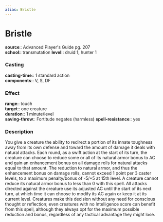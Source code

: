 ```yaml
---
alias: Bristle
---
```


# Bristle 

**source**:: Advanced Player's Guide pg. 207  
**school**:: transmutation
**level**:: druid 1, hunter 1

### Casting 

**casting-time**:: 1 standard action  
**components**:: V, S, DF

### Effect 

**range**:: touch  
**target**:: one creature  
**duration**:: 1 minute/level  
**saving-throw**:: Fortitude negates (harmless)
**spell-resistance**:: yes

### Description 

You give a creature the ability to redirect a portion of its innate toughness away from its own defense and toward the amount of damage it deals with natural attacks. Each round, as a swift action at the start of its turn, the creature can choose to reduce some or all of its natural armor bonus to AC and gain an enhancement bonus on all damage rolls for natural attacks equal to that amount. The reduction to natural armor, and thus the enhancement bonus on damage rolls, cannot exceed 1 point per 3 caster levels, to a maximum penalty/bonus of -5/+5 at 15th level. A creature cannot reduce its natural armor bonus to less than 0 with this spell. All attacks directed against the creature use its adjusted AC until the start of its next turn, at which time it can choose to modify its AC again or keep it at its current level. Creatures make this decision without any need for conscious thought or reflection; even creatures with no Intelligence score can benefit from this spell, although they always opt for the maximum possible reduction and bonus, regardless of any tactical advantage they might lose.
